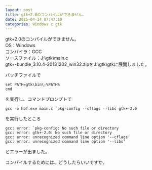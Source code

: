 ```yaml
---
layout: post
title: gtk+2.0のコンパイルができません。
date: 2015-04-14 07:47:10
categories: windows c gtk
---
```

<p>gtk+2.0のコンパイルができません。<br>
OS：Windows<br>
コンパイラ：GCC<br>
ソースファイル：J:\gtk\main.c<br>
gtk+-bundle_3.10.4-20131202_win32.zipをJ:\gtk\gtkに展開しました。</p>

<p>バッチファイルで</p>

<pre><code>set PATH=gtk\bin\;%PATH%
cmd
</code></pre>

<p>を実行し、コマンドプロンプトで</p>

<pre><code>gcc -o hbf.exe main.c `pkg-config --cflags --libs gtk+-2.0
</code></pre>

<p>を実行したところ</p>

<pre><code>gcc: error: `pkg-config: No such file or directory
gcc: error: gtk+-2.0: No such file or directory
gcc: error: unrecognized command line option '--cflags'
gcc: error: unrecognized command line option '--libs'
</code></pre>

<p>とエラーが出ました。</p>

<p>コンパイルするためには、どうしたらいいですか。</p>
